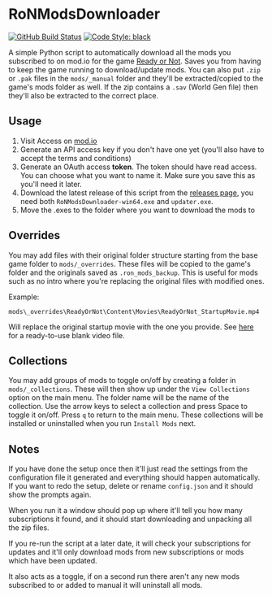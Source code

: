 # RoNModsDownloader

[![GitHub Build Status](https://img.shields.io/github/actions/workflow/status/SavageCore/RoNModsDownloader/build.yml?style=flat-square&logo=pytest)](https://github.com/SavageCore/RoNModsDownloader/actions/workflows/build.yml)
[![Code Style: black](https://img.shields.io/badge/code%20style-black-black)](https://pypi.org/project/black/)

A simple Python script to automatically download all the mods you subscribed to on mod.io for the game [Ready or Not](https://mod.io/g/readyornot). Saves you from having to keep the game running to download/update mods. You can also put `.zip` or `.pak` files in the `mods/_manual` folder and they'll be extracted/copied to the game's mods folder as well. If the zip contains a `.sav` (World Gen file) then they'll also be extracted to the correct place.

## Usage

1. Visit Access on [mod.io](https://mod.io/me/access)
1. Generate an API access key if you don't have one yet (you'll also have to accept the terms and conditions)
1. Generate an OAuth access **token**. The token should have read access. You can choose what you want to name it. Make sure you save this as you'll need it later.
1. Download the latest release of this script from the [releases page](https://github.com/SavageCore/RoNModsDownloader/releases), you need both `RoNModsDownloader-win64.exe` and `updater.exe`.
1. Move the .exes to the folder where you want to download the mods to

## Overrides

You may add files with their original folder structure starting from the base game folder to `mods/_overrides`. These files will be copied to the game's folder and the originals saved as `.ron_mods_backup`. This is useful for mods such as no intro where you're replacing the original files with modified ones.

Example:
```
mods\_overrides\ReadyOrNot\Content\Movies\ReadyOrNot_StartupMovie.mp4
```

Will replace the original startup movie with the one you provide. See [here](https://www.nexusmods.com/readyornot/mods/4246) for a ready-to-use blank video file.

## Collections

You may add groups of mods to toggle on/off by creating a folder in `mods/_collections`. These will then show up under the `View Collections` option on the main menu. The folder name will be the name of the collection. Use the arrow keys to select a collection and press Space to toggle it on/off. Press `q` to return to the main menu. These collections will be installed or uninstalled when you run `Install Mods` next.

## Notes

If you have done the setup once then it'll just read the settings from the configuration file it generated and everything should happen automatically. If you want to redo the setup, delete or rename `config.json` and it should show the prompts again.

When you run it a window should pop up where it'll tell you how many subscriptions it found, and it should start downloading and unpacking all the zip files.

If you re-run the script at a later date, it will check your subscriptions for updates and it'll only download mods from new subscriptions or mods which have been updated.

It also acts as a toggle, if on a second run there aren't any new mods subscribed to or added to manual it will uninstall all mods.
